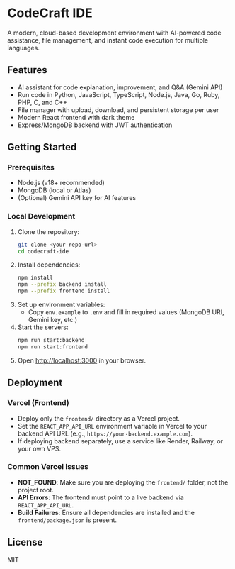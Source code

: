 # CodeCraft IDE

A modern, cloud-based development environment with AI-powered code assistance, file management, and instant code execution for multiple languages.

## Features
- AI assistant for code explanation, improvement, and Q&A (Gemini API)
- Run code in Python, JavaScript, TypeScript, Node.js, Java, Go, Ruby, PHP, C, and C++
- File manager with upload, download, and persistent storage per user
- Modern React frontend with dark theme
- Express/MongoDB backend with JWT authentication

## Getting Started

### Prerequisites
- Node.js (v18+ recommended)
- MongoDB (local or Atlas)
- (Optional) Gemini API key for AI features

### Local Development

1. Clone the repository:
   ```sh
   git clone <your-repo-url>
   cd codecraft-ide
   ```
2. Install dependencies:
   ```sh
   npm install
   npm --prefix backend install
   npm --prefix frontend install
   ```
3. Set up environment variables:
   - Copy `env.example` to `.env` and fill in required values (MongoDB URI, Gemini key, etc.)
4. Start the servers:
   ```sh
   npm run start:backend
   npm run start:frontend
   ```
5. Open [http://localhost:3000](http://localhost:3000) in your browser.

## Deployment

### Vercel (Frontend)
- Deploy only the `frontend/` directory as a Vercel project.
- Set the `REACT_APP_API_URL` environment variable in Vercel to your backend API URL (e.g., `https://your-backend.example.com`).
- If deploying backend separately, use a service like Render, Railway, or your own VPS.

### Common Vercel Issues
- **NOT_FOUND**: Make sure you are deploying the `frontend/` folder, not the project root.
- **API Errors**: The frontend must point to a live backend via `REACT_APP_API_URL`.
- **Build Failures**: Ensure all dependencies are installed and the `frontend/package.json` is present.

## License
MIT
